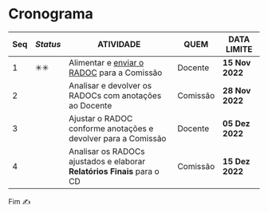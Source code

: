 # Cronograma

|Seq|_Status_|ATIVIDADE|QUEM|**DATA LIMITE**|
|-|-|-|-|-|
|1|&#10035;&#10035;|Alimentar e [enviar o RADOC](x-radoc-envio-1.md) para a Comissão|Docente|**15 Nov 2022**|
|2||Analisar e devolver os RADOCs com anotações ao Docente|Comissão|**28 Nov 2022**|
|3||Ajustar o RADOC conforme anotações e devolver para a Comissão|Docente|**05 Dez 2022**|
|4||Analisar os RADOCs ajustados e elaborar **Relatórios Finais** para o CD|Comissão|**15 Dez 2022**|

Fim &#9997;
